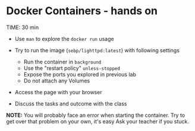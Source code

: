 # Docker Containers - hands on
TIME: 30 min

* Use `man` to explore the `docker run` usage
* Try to run the image (`sebp/lighttpd:latest`) with following settings
	* Run the container in `background`
	* Use the "restart policy" `unless-stopped`
	* Expose the ports you explored in previous lab
	* Do not attach any Volumes

* Access the page with your browser

* Discuss the tasks and outcome with the class

**NOTE:** 
You will probably face an error when starting the container.
Try to get over that problem on your own, it's easy
Ask your teacher if you stuck.

<!--stackedit_data:
eyJoaXN0b3J5IjpbMTIwMDI5Nzk3XX0=
-->